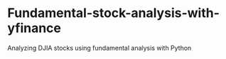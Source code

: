 # Fundamental-stock-analysis-with-yfinance
Analyzing DJIA stocks using fundamental analysis with Python
